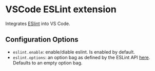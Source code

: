# VSCode ESLint extension

Integrates [ESlint](http://eslint.org/) into VS Code.

## Configuration Options

- `eslint.enable`: enable/diable eslint. Is enabled by default.
- `eslint.options`: an option bag as defined by the ESLint API [here](http://eslint.org/docs/developer-guide/nodejs-api#cliengine). Defaults to an empty option bag.
